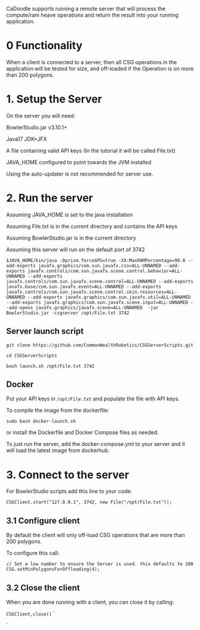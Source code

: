 CaDoodle supports running a remote server that will process the compute/ram heave operations and return the result into your running application.

# 0 Functionality

When a client is connected to a server, then all CSG operations in the application will be tested for size, and off-loaded if the Operation is on more than 200 polygons. 

# 1. Setup the Server

On the server you will need:

BowlerStudio.jar v3.10.1+

Java17 JDK+JFX

A file containing valid API keys (In the tutorial it will be called File.txt)

JAVA_HOME configured to point towards the JVM installed

Using the auto-updater is not recommended for server use. 


# 2. Run the server

Assuming JAVA_HOME is set to the java installation

Assuming File.txt is in the current directory and contains the API keys

Assuming BowlerStudio.jar is in the current directory

Assuming this server will run on the default port of 3742

`$JAVA_HOME/bin/java -Dprism.forceGPU=true -XX:MaxRAMPercentage=90.0 --add-exports javafx.graphics/com.sun.javafx.css=ALL-UNNAMED --add-exports javafx.controls/com.sun.javafx.scene.control.behavior=ALL-UNNAMED --add-exports javafx.controls/com.sun.javafx.scene.control=ALL-UNNAMED --add-exports javafx.base/com.sun.javafx.event=ALL-UNNAMED --add-exports javafx.controls/com.sun.javafx.scene.control.skin.resources=ALL-UNNAMED --add-exports javafx.graphics/com.sun.javafx.util=ALL-UNNAMED --add-exports javafx.graphics/com.sun.javafx.scene.input=ALL-UNNAMED --add-opens javafx.graphics/javafx.scene=ALL-UNNAMED  -jar BowlerStudio.jar -csgserver /opt/File.txt 3742`

## Server launch script

`git clone https://github.com/CommonWealthRobotics/CSGServerScripts.git`

`cd CSGServerScripts`

`bash launch.sh /opt/File.txt 3742`

## Docker

Put your API keys in `/opt/File.txt` and populate the file with API keys. 

To compile the image from the dockerfile:

`sudo bash docker-launch.sh`

or install the Dockerfile and Docker Compose files as needed. 

To just run the server, add the docker-compose.yml to your server and it will load the latest image from dockerhub. 


# 3. Connect to the server

For BowlerStudio scripts add this line to your code:

`
CSGClient.start("127.0.0.1", 3742, new File("/opt/File.txt"));
`

## 3.1 Configure client 

By default the client will only off-load CSG operations that are more than 200 polygons. 

To configure this call:

`
// Set a low number to ensure the Server is used. this defaults to 200
CSG.setMinPolygonsForOffloading(4);
`

## 3.2 Close the client

When you are done running with a client, you can close it by calling:

`
CSGClient,close()
`
`



`


